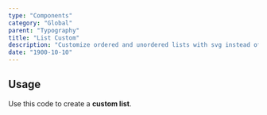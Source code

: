```yaml
---
type: "Components"
category: "Global"
parent: "Typography"
title: "List Custom"
description: "Customize ordered and unordered lists with svg instead of bullet points."
date: "1900-10-10"
---
```


## Usage

Use this code to create a **custom list**.

<demo>
  <demoinline src="demos/components/typography/listcustom">
  </demoinline>
</demo>
